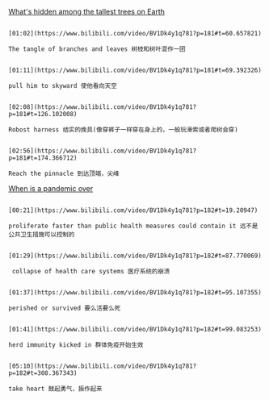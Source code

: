 [What's hidden among the tallest trees on Earth](https://www.bilibili.com/video/BV1Dk4y1q781?p=181)

```ad-note

[01:02](https://www.bilibili.com/video/BV1Dk4y1q781?p=181#t=60.657821)

The tangle of branches and leaves 树枝和树叶混作一团
```


```ad-note

[01:11](https://www.bilibili.com/video/BV1Dk4y1q781?p=181#t=69.392326)

pull him to skyward 使他看向天空
```

```ad-note

[02:08](https://www.bilibili.com/video/BV1Dk4y1q781?p=181#t=126.102008)

Robost harness 结实的挽具(像穿裤子一样穿在身上的，一般玩滑索或者爬树会穿)
```

```ad-note

[02:56](https://www.bilibili.com/video/BV1Dk4y1q781?p=181#t=174.366712)

Reach the pinnacle 到达顶端，尖峰
```



[When is a pandemic over](https://www.bilibili.com/video/BV1Dk4y1q781?p=182)

```ad-note

[00:21](https://www.bilibili.com/video/BV1Dk4y1q781?p=182#t=19.20947)

proliferate faster than public health measures could contain it 远不是公共卫生措施可以控制的
```

```ad-note

[01:29](https://www.bilibili.com/video/BV1Dk4y1q781?p=182#t=87.770069)

 collapse of health care systems 医疗系统的崩溃
```

```ad-note

[01:37](https://www.bilibili.com/video/BV1Dk4y1q781?p=182#t=95.107355)

perished or survived 要么活要么死
```

```ad-note

[01:41](https://www.bilibili.com/video/BV1Dk4y1q781?p=182#t=99.083253)

herd immunity kicked in 群体免疫开始生效
```


```ad-note

[05:10](https://www.bilibili.com/video/BV1Dk4y1q781?p=182#t=308.367343)

take heart 鼓起勇气，振作起来
```